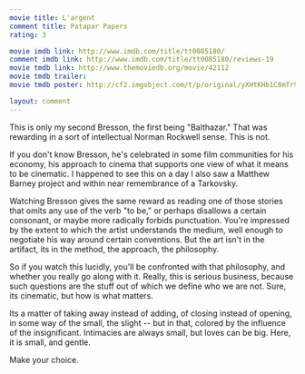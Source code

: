 ```yaml
---
movie title: L'argent
comment title: Patapar Papers
rating: 3

movie imdb link: http://www.imdb.com/title/tt0085180/
comment imdb link: http://www.imdb.com/title/tt0085180/reviews-19
movie tmdb link: http://www.themoviedb.org/movie/42112
movie tmdb trailer: 
movie tmdb poster: http://cf2.imgobject.com/t/p/original/yXHtKHb1C8mTr9MsnqNW4GxaMOb.jpg

layout: comment
---
```


This is only my second Bresson, the first being "Balthazar." That was rewarding in a sort of intellectual Norman Rockwell sense. This is not.

If you don't know Bresson, he's celebrated in some film communities for his economy, his approach to cinema that supports one view of what it means to be cinematic. I happened to see this on a day I also saw a Matthew Barney project and within near remembrance of a Tarkovsky. 

Watching Bresson gives the same reward as reading one of those stories that omits any use of the verb "to be," or perhaps disallows a certain consonant, or maybe more radically forbids punctuation. You're impressed by the extent to which the artist understands the medium, well enough to negotiate his way around certain conventions. But the art isn't in the artifact, its in the method, the approach, the philosophy.

So if you watch this lucidly, you'll be confronted with that philosophy, and whether you really go along with it. Really, this is serious business, because such questions are the stuff out of which we define who we are not. Sure, its cinematic, but how is what matters.

Its a matter of taking away instead of adding, of closing instead of opening, in some way of the small, the slight -- but in that, colored by the influence of the insignificant. Intimacies are always small, but loves can be big. Here, it is small, and gentle.

Make your choice.